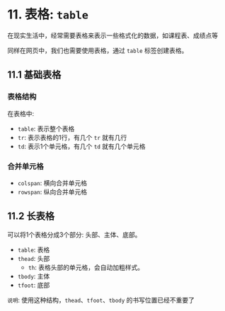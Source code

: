 # 11. 表格: `table`


在现实生活中，经常需要表格来表示一些格式化的数据，如课程表、成绩点等

同样在网页中，我们也需要使用表格，通过 `table` 标签创建表格。

## 11.1 基础表格

### 表格结构
在表格中:
* `table`: 表示整个表格
* `tr`: 表示表格的1行，有几个 `tr` 就有几行
* `td`: 表示1个单元格，有几个 `td` 就有几个单元格


### 合并单元格
* `colspan`: 横向合并单元格
* `rowspan`: 纵向合并单元格


## 11.2 长表格
可以将1个表格分成3个部分: 头部、主体、底部。
* `table`: 表格
* `thead`: 头部
  * `th`: 表格头部的单元格，会自动加粗样式。
* `tbody`: 主体
* `tfoot`: 底部

`说明`: 使用这种结构，`thead`、`tfoot`、`tbody` 的书写位置已经不重要了



